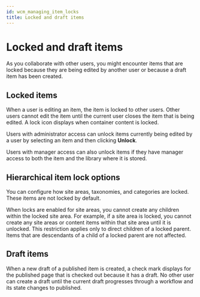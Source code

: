 ```yaml
---
id: wcm_managing_item_locks
title: Locked and draft items
---
```


# Locked and draft items


As you collaborate with other users, you might encounter items that are locked because they are being edited by another user or because a draft item has been created.

## Locked items

When a user is editing an item, the item is locked to other users. Other users cannot edit the item until the current user closes the item that is being edited. A lock icon displays when container content is locked.

Users with administrator access can unlock items currently being edited by a user by selecting an item and then clicking **Unlock**.

Users with manager access can also unlock items if they have manager access to both the item and the library where it is stored.

## Hierarchical item lock options

You can configure how site areas, taxonomies, and categories are locked. These items are not locked by default.

When locks are enabled for site areas, you cannot create any children within the locked site area. For example, if a site area is locked, you cannot create any site areas or content items within that site area until it is unlocked. This restriction applies only to direct children of a locked parent. Items that are descendants of a child of a locked parent are not affected.

## Draft items

When a new draft of a published item is created, a check mark displays for the published page that is checked out because it has a draft. No other user can create a draft until the current draft progresses through a workflow and its state changes to published.

